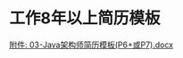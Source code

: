# 工作8年以上简历模板
[附件: 03-Java架构师简历模板(P6+或P7).docx](./attachments/ALx1x20-3kOymLEU/03-Java架构师简历模板(P6+或P7).docx)
